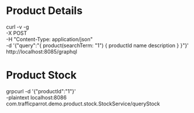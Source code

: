 # Product Details
curl -v -g \
  -X POST \
  -H "Content-Type: application/json" \
  -d '{"query":"{ product(searchTerm: \"1\") { productId name description } }"}' \
  http://localhost:8085/graphql

# Product Stock
grpcurl -d '{"productId":"1"}' \
  -plaintext localhost:8086 \
  com.trafficparrot.demo.product.stock.StockService/queryStock
